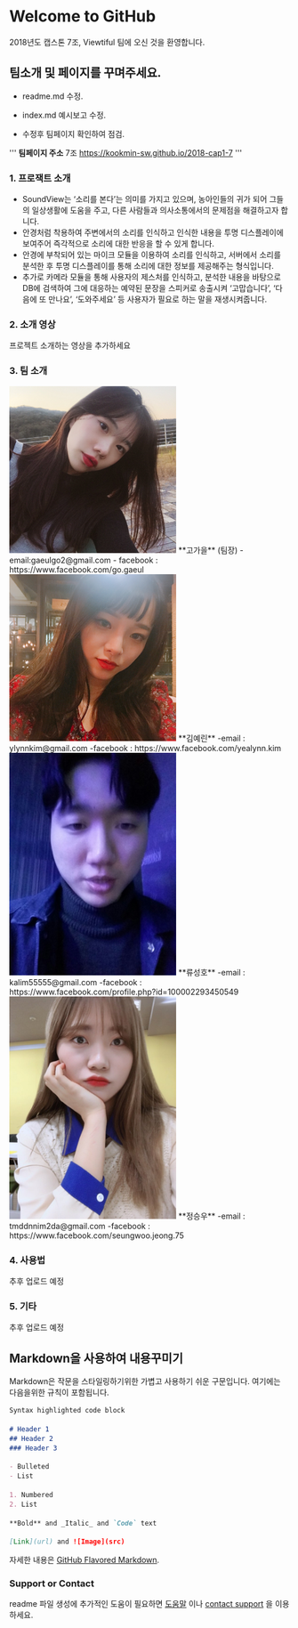 # Welcome to GitHub

2018년도 캡스톤 7조, Viewtiful 팀에 오신 것을 환영합니다.

## 팀소개 및 페이지를 꾸며주세요.

- readme.md 수정.

- index.md 예시보고 수정.

- 수정후 팀페이지 확인하여 점검.

'''
**팀페이지 주소**
7조
https://kookmin-sw.github.io/2018-cap1-7
'''


### 1. 프로잭트 소개
- SoundView는 ‘소리를 본다’는 의미를 가지고 있으며, 농아인들의 귀가 되어 그들의 일상생활에 도움을 주고, 다른 사람들과 의사소통에서의 문제점을 해결하고자 합니다. 
- 안경처럼 착용하여 주변에서의 소리를 인식하고 인식한 내용을 투명 디스플레이에 보여주어 즉각적으로 소리에 대한 반응을 할 수 있게 합니다. 
- 안경에 부착되어 있는 마이크 모듈을 이용하여 소리를 인식하고, 서버에서 소리를 분석한 후 투명 디스플레이를 통해 소리에 대한 정보를 제공해주는 형식입니다.
- 추가로 카메라 모듈을 통해 사용자의 제스처를 인식하고, 분석한 내용을 바탕으로 DB에 검색하여 그에 대응하는 예약된 문장을 스피커로 송출시켜 ‘고맙습니다’, ‘다음에 또 만나요’, ‘도와주세요’  등 사용자가 필요로 하는 말을 재생시켜줍니다.

### 2. 소개 영상

프로젝트 소개하는 영상을 추가하세요

### 3. 팀 소개
<img src="/images/gaeul.jpeg" width="300px" height="300px">
**고가을** (팀장)
- email:gaeulgo2@gmail.com
- facebook : https://www.facebook.com/go.gaeul
<img src="/images/yealynn.jpeg" width="300px" height="300px">
**김예린** 
-email : ylynnkim@gmail.com
-facebook : https://www.facebook.com/yealynn.kim 
<img src="/images/sungho.jpeg" width="300px" height="400px">
**류성호**
-email : kalim55555@gmail.com
-facebook : https://www.facebook.com/profile.php?id=100002293450549
<img src="/images/seungwoo.jpeg" width="300px" height="400px">
**정승우**
-email : tmddnnim2da@gmail.com
-facebook : https://www.facebook.com/seungwoo.jeong.75



### 4. 사용법

추후 업로드 예정

### 5. 기타

추후 업로드 예정

## Markdown을 사용하여 내용꾸미기

Markdown은 작문을 스타일링하기위한 가볍고 사용하기 쉬운 구문입니다. 여기에는 다음을위한 규칙이 포함됩니다.

```markdown
Syntax highlighted code block

# Header 1
## Header 2
### Header 3

- Bulleted
- List

1. Numbered
2. List

**Bold** and _Italic_ and `Code` text

[Link](url) and ![Image](src)
```

자세한 내용은 [GitHub Flavored Markdown](https://guides.github.com/features/mastering-markdown/).

### Support or Contact

readme 파일 생성에 추가적인 도움이 필요하면 [도움말](https://help.github.com/articles/about-readmes/) 이나 [contact support](https://github.com/contact) 을 이용하세요.
